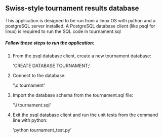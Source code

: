 ## Swiss-style tournament results database

This application is designed to be run from a linux OS with python and a postgreSQL server installed.
A PostgreSQL database client (like psql for linux) is required to run the SQL code in tournament.sql

##### Follow these steps to run the application:

1. From the psql database client, create a new tournament database:

	'CREATE DATABASE TOURNAMENT;'

2. Connect to the database:

	'\c tournament'
	
3. Import the database schema from the tournament.sql file:

	'\i tournament.sql'
	
4. Exit the psql database client and run the unit tests from the command line with python:
	
	'python tournament_test.py' 
